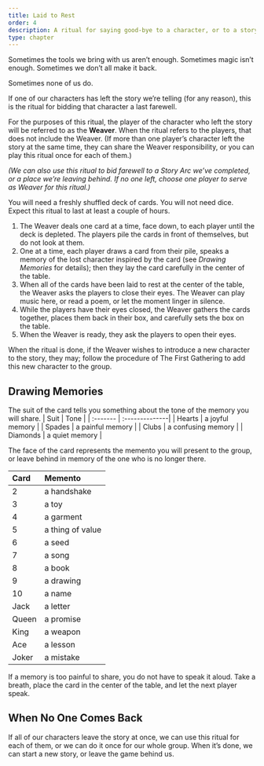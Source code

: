 ```yaml
---
title: Laid to Rest
order: 4
description: A ritual for saying good-bye to a character, or to a story.
type: chapter
---
```


Sometimes the tools we bring with us aren’t enough. Sometimes magic isn’t enough. Sometimes we don’t all make it back.

Sometimes none of us do.

If one of our characters has left the story we’re telling (for any reason), this is the ritual for bidding that character a last farewell.

For the purposes of this ritual, the player of the character who left the story will be referred to as the **Weaver**. When the ritual refers to the players, that does not include the Weaver. (If more than one player’s character left the story at the same time, they can share the Weaver responsibility, or you can play this ritual once for each of them.)

_(We can also use this ritual to bid farewell to a Story Arc we’ve completed, or a place we’re leaving behind. If no one left, choose one player to serve as Weaver for this ritual.)_

You will need a freshly shuffled deck of cards. You will not need dice. Expect this ritual to last at least a couple of hours.

1. The Weaver deals one card at a time, face down, to each player until the deck is depleted. The players pile the cards in front of themselves, but do not look at them.
2. One at a time, each player draws a card from their pile, speaks a memory of the lost character inspired by the card (see *Drawing Memories* for details); then they lay the card carefully in the center of the table.
3. When all of the cards have been laid to rest at the center of the table, the Weaver asks the players to close their eyes. The Weaver can play music here, or read a poem, or let the moment linger in silence.
4. While the players have their eyes closed, the Weaver gathers the cards together, places them back in their box, and carefully sets the box on the table.
5. When the Weaver is ready, they ask the players to open their eyes.

When the ritual is done, if the Weaver wishes to introduce a new character to the story, they may; follow the procedure of The First Gathering to add this new character to the group.


## Drawing Memories

The suit of the card tells you something about the tone of the memory you will share.
|  Suit     | Tone |
| :-------  | :--------------|
|  Hearts   | a joyful memory |
|  Spades   | a painful memory |
|  Clubs    | a confusing memory |
|  Diamonds | a quiet memory |

The face of the card represents the memento you will present to the group, or leave behind in memory of the one who is no longer there.

| Card      | Memento     |
| :---------|:------------|
|   2       | a handshake |
|   3       | a toy |
|   4       | a garment |
|   5       | a thing of value |
|   6       | a seed |
|   7       | a song |
|   8       | a book |
|   9       | a drawing |
|   10      | a name |
|   Jack    | a letter |
|   Queen   | a promise |
|   King    | a weapon |
|   Ace     | a lesson |
|   Joker   | a mistake |

If a memory is too painful to share, you do not have to speak it aloud. Take a breath, place the card in the center of the table, and let the next player speak.


## When No One Comes Back

If all of our characters leave the story at once, we can use this ritual for each of them, or we can do it once for our whole group. When it’s done, we can start a new story, or leave the game behind us.
